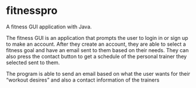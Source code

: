 # fitnesspro

A fitness GUI application with Java.

The fitness GUI is an application that prompts the user to login in or sign up to make an account. After they create an account, they are able to select a fitness goal and have an email sent to them based on their needs. They can also press the contact button to get a schedule of the personal trainer they selected sent to them. 

The program is able to send an email based on what the user wants for their “workout desires” and also a contact information of the trainers
